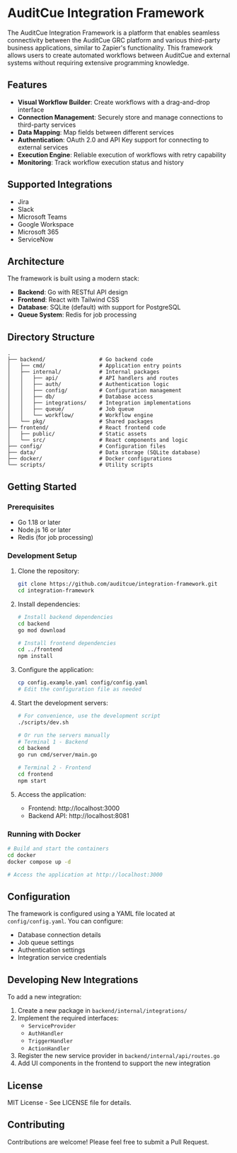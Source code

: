 # AuditCue Integration Framework

The AuditCue Integration Framework is a platform that enables seamless connectivity between the AuditCue GRC platform and various third-party business applications, similar to Zapier's functionality. This framework allows users to create automated workflows between AuditCue and external systems without requiring extensive programming knowledge.

## Features

- **Visual Workflow Builder**: Create workflows with a drag-and-drop interface
- **Connection Management**: Securely store and manage connections to third-party services
- **Data Mapping**: Map fields between different services
- **Authentication**: OAuth 2.0 and API Key support for connecting to external services
- **Execution Engine**: Reliable execution of workflows with retry capability
- **Monitoring**: Track workflow execution status and history

## Supported Integrations

- Jira
- Slack
- Microsoft Teams
- Google Workspace
- Microsoft 365
- ServiceNow

## Architecture

The framework is built using a modern stack:

- **Backend**: Go with RESTful API design
- **Frontend**: React with Tailwind CSS
- **Database**: SQLite (default) with support for PostgreSQL
- **Queue System**: Redis for job processing

## Directory Structure

```
.
├── backend/                 # Go backend code
│   ├── cmd/                 # Application entry points
│   ├── internal/            # Internal packages
│   │   ├── api/             # API handlers and routes
│   │   ├── auth/            # Authentication logic
│   │   ├── config/          # Configuration management
│   │   ├── db/              # Database access
│   │   ├── integrations/    # Integration implementations
│   │   ├── queue/           # Job queue
│   │   └── workflow/        # Workflow engine
│   └── pkg/                 # Shared packages
├── frontend/                # React frontend code
│   ├── public/              # Static assets
│   └── src/                 # React components and logic
├── config/                  # Configuration files
├── data/                    # Data storage (SQLite database)
├── docker/                  # Docker configurations
└── scripts/                 # Utility scripts
```

## Getting Started

### Prerequisites

- Go 1.18 or later
- Node.js 16 or later
- Redis (for job processing)

### Development Setup

1. Clone the repository:

   ```bash
   git clone https://github.com/auditcue/integration-framework.git
   cd integration-framework
   ```

2. Install dependencies:

   ```bash
   # Install backend dependencies
   cd backend
   go mod download

   # Install frontend dependencies
   cd ../frontend
   npm install
   ```

3. Configure the application:

   ```bash
   cp config.example.yaml config/config.yaml
   # Edit the configuration file as needed
   ```

4. Start the development servers:

   ```bash
   # For convenience, use the development script
   ./scripts/dev.sh

   # Or run the servers manually
   # Terminal 1 - Backend
   cd backend
   go run cmd/server/main.go

   # Terminal 2 - Frontend
   cd frontend
   npm start
   ```

5. Access the application:
   - Frontend: http://localhost:3000
   - Backend API: http://localhost:8081
     

### Running with Docker

```bash
# Build and start the containers
cd docker
docker compose up -d

# Access the application at http://localhost:3000
```

## Configuration

The framework is configured using a YAML file located at `config/config.yaml`. You can configure:

- Database connection details
- Job queue settings
- Authentication settings
- Integration service credentials

## Developing New Integrations

To add a new integration:

1. Create a new package in `backend/internal/integrations/`
2. Implement the required interfaces:
   - `ServiceProvider`
   - `AuthHandler`
   - `TriggerHandler`
   - `ActionHandler`
3. Register the new service provider in `backend/internal/api/routes.go`
4. Add UI components in the frontend to support the new integration

## License

MIT License - See LICENSE file for details.

## Contributing

Contributions are welcome! Please feel free to submit a Pull Request.
